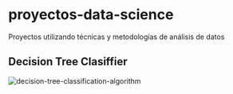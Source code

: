 # proyectos-data-science
Proyectos utilizando técnicas y metodologías de análisis de datos

## Decision Tree Clasiffier
![decision-tree-classification-algorithm](https://github.com/roymillerrz6/proyectos-data-science/assets/16639025/f1b53ff1-773f-4c3c-afa6-b712bba7750d)
